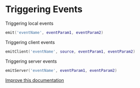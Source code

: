 # Triggering Events

Triggering local events
```lua
emit('eventName', eventParam1, eventParam2)
```

Triggering client events
```lua
emitClient('eventName', source, eventParam1, eventParam2)
```

Triggering server events
```lua
emitServer('eventName', eventParam1, eventParam2)
```
[Improve this documentation](https://github.com/esx-framework/esx-framework.github.io/blob/development/docs/es_extended2/scripting_manual/events/triggeringevents.md)
